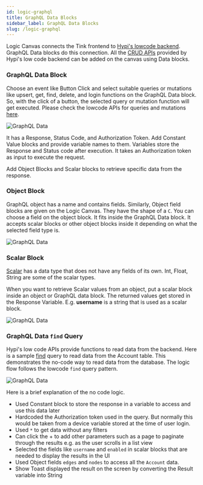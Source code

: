 ```yaml
---
id: logic-graphql
title: GraphQL Data Blocks
sidebar_label: GraphQL Data Blocks
slug: /logic-graphql
---
```


Logic Canvas connects the Tink frontend to [Hypi's lowcode backend](lowcode/introduction.md). GraphQL Data blocks do this connection. All the [CRUD APIs](lowcode/crud.md) provided by Hypi's low code backend can be added on the canvas using Data blocks. 

### GraphQL Data Block

Choose an event like Button Click and select suitable queries or mutations like upsert, get, find, delete, and login functions on the GraphQL Data block. So, with the click of a button, the selected query or mutation function will get executed. Please check the lowcode APIs for queries and mutations [here](lowcode/api-references.md). 

![GraphQL Data](/img/Logic-GQL-Data-Block-1.png)

It has a Response, Status Code, and Authorization Token. Add Constant Value blocks and provide variable names to them. Variables store the Response and Status code after execution. It takes an Authorization token as input to execute the request.

Add Object Blocks and Scalar blocks to retrieve specific data from the response.

###  Object Block

GraphQL object has a name and contains fields. Similarly, Object field blocks are given on the Logic Canvas. They have the shape of a `C`. You can choose a field on the object block. It fits inside the GraphQL Data block. It accepts scalar blocks or other object blocks inside it depending on what the selected field type is.

![GraphQL Data](/img/Logic-GQL-Object-Block-2.png)


###  Scalar Block

[Scalar](lowcode/scalars.md) has a data type that does not have any fields of its own. Int, Float, String are some of the scalar types.

When you want to retrieve Scalar values from an object, put a scalar block inside an object or GraphQL data block. The returned values get stored in the Response Variable.  E.g. **username** is a string that is used as a scalar block.

![GraphQL Data](/img/Logic-GQL-Scalar-Block-3.png)

###  GraphQL Data `find` Query

Hypi's low code APIs provide functions to read data from the backend. Here is a sample [find](lowcode/readdata.md#find) query to read data from the Account table. This demonstrates the no-code way to read data from the database. The logic flow follows the lowcode `find` query pattern.

![GraphQL Data](/img/Logic-data-find-query.png)

Here is a brief explanation of the no code logic.

* Used Constant block to store the response in a variable to access and use this data later
* Hardcoded the Authorization token used in the query. But normally this would be taken from a device variable stored at the time of user login.
* Used `*` to get data without any filters
* Can click the + to add other parameters such as a page to paginate through the results e.g. as the user scrolls in a list view
* Selected the fields like `username` and `enabled` in scalar blocks that are needed to display the results in the UI
* Used Object fields `edges` and `nodes` to access all the `Account` data.
* Show Toast displayed the result on the screen by converting the Result variable into String

